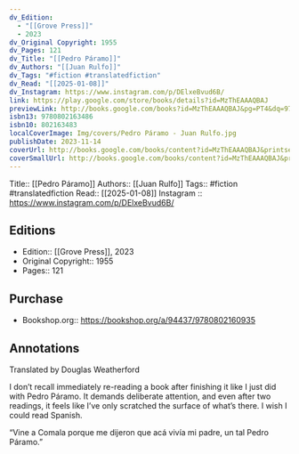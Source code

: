 ```yaml
---
dv_Edition:
  - "[[Grove Press]]"
  - 2023
dv_Original Copyright: 1955
dv_Pages: 121
dv_Title: "[[Pedro Páramo]]"
dv_Authors: "[[Juan Rulfo]]"
dv_Tags: "#fiction #translatedfiction"
dv_Read: "[[2025-01-08]]"
dv_Instagram: https://www.instagram.com/p/DElxeBvud6B/
link: https://play.google.com/store/books/details?id=MzThEAAAQBAJ
previewLink: http://books.google.com/books?id=MzThEAAAQBAJ&pg=PT4&dq=978-0-8021-6093-5&hl=&as_pt=BOOKS&cd=1&source=gbs_api
isbn13: 9780802163486
isbn10: 802163483
localCoverImage: Img/covers/Pedro Páramo - Juan Rulfo.jpg
publishDate: 2023-11-14
coverUrl: http://books.google.com/books/content?id=MzThEAAAQBAJ&printsec=frontcover&img=1&zoom=1&edge=curl&source=gbs_api
coverSmallUrl: http://books.google.com/books/content?id=MzThEAAAQBAJ&printsec=frontcover&img=1&zoom=5&edge=curl&source=gbs_api
---
```

Title:: [[Pedro Páramo]]
Authors:: [[Juan Rulfo]]
Tags:: #fiction #translatedfiction 
Read:: [[2025-01-08]]
Instagram :: https://www.instagram.com/p/DElxeBvud6B/
## Editions
- Edition:: [[Grove Press]], 2023
- Original Copyright:: 1955
- Pages:: 121

## Purchase
* Bookshop.org:: https://bookshop.org/a/94437/9780802160935
## Annotations

Translated by Douglas Weatherford

I don’t recall immediately re-reading a book after finishing it like I just did with Pedro Páramo. It demands deliberate attention, and even after two readings, it feels like I’ve only scratched the surface of what’s there. I wish I could read Spanish.   
  
“Vine a Comala porque me dijeron que acá vivía mi padre, un tal Pedro Páramo.”